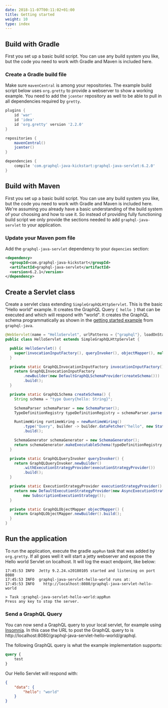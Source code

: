 ```yaml
---
date: 2018-11-07T00:11:02+01:00
title: Getting started
weight: 10
type: index
---
```


## Build with Gradle

First you set up a basic build script. You can use any build system you like, but the code you need to work with 
Gradle and Maven is included here. 

### Create a Gradle build file

Make sure `mavenCentral` is among your repositories. The example build script below uses `org.gretty` to provide
a webserver to show a working example. You need to add the `jcenter` repository as well to be able to pull in all
dependencies required by `gretty`.

```groovy
plugins {
    id 'war'
    id 'idea'
    id 'org.gretty' version '2.2.0'
}

repositories {
    mavenCentral()
    jcenter()
}

dependencies {
    compile 'com.graphql-java-kickstart:graphql-java-servlet:6.2.0'
}
```

## Build with Maven

First you set up a basic build script. You can use any build system you like, but the code you need to work with 
Gradle and Maven is included here. We're assuming you already have a basic understanding of the build system of your
choosing and how to use it. So instead of providing fully functioning build script we only provide the sections
needed to add `graphql-java-servlet` to your application.

### Update your Maven pom file

Add the `graphql-java-servlet` dependency to your `depencies` section:

```xml
<dependency>
  <groupId>com.graphql-java-kickstart</groupId>
  <artifactId>graphql-java-servlet</artifactId>
  <version>6.2.1</version>
</dependency>
```

## Create a Servlet class

Create a servlet class extending `SimpleGraphQLHttpServlet`. This is the basic "Hello world" example. It creates
the GraphQL Query `{ hello }` that can be executed and which will respond with "world". It creates the GraphQL
schema programmatically as shown in the [getting started example](https://www.graphql-java.com/documentation/v11/getting-started/) from `graphql-java`. 

```java
@WebServlet(name = "HelloServlet", urlPatterns = {"graphql"}, loadOnStartup = 1)
public class HelloServlet extends SimpleGraphQLHttpServlet {

  public HelloServlet() {
    super(invocationInputFactory(), queryInvoker(), objectMapper(), null, false);
  }

  private static GraphQLInvocationInputFactory invocationInputFactory() {
    return GraphQLInvocationInputFactory
        .newBuilder(new DefaultGraphQLSchemaProvider(createSchema()))
        .build();
  }

  private static GraphQLSchema createSchema() {
    String schema = "type Query{hello: String}";

    SchemaParser schemaParser = new SchemaParser();
    TypeDefinitionRegistry typeDefinitionRegistry = schemaParser.parse(schema);

    RuntimeWiring runtimeWiring = newRuntimeWiring()
        .type("Query", builder -> builder.dataFetcher("hello", new StaticDataFetcher("world")))
        .build();

    SchemaGenerator schemaGenerator = new SchemaGenerator();
    return schemaGenerator.makeExecutableSchema(typeDefinitionRegistry, runtimeWiring);
  }

  private static GraphQLQueryInvoker queryInvoker() {
    return GraphQLQueryInvoker.newBuilder()
        .withExecutionStrategyProvider(executionStrategyProvider())
        .build();
  }

  private static ExecutionStrategyProvider executionStrategyProvider() {
    return new DefaultExecutionStrategyProvider(new AsyncExecutionStrategy(), null,
        new SubscriptionExecutionStrategy());
  }

  private static GraphQLObjectMapper objectMapper() {
    return GraphQLObjectMapper.newBuilder().build();
  }
}
```

## Run the application

To run the application, execute the gradle `appRun` task that was added by `org.gretty`. If all goes well it will
start a jetty webserver and expose the Hello world Servlet on localhost. It will log the exact endpoint, like below:

```plain
17:45:53 INFO  Jetty 9.2.24.v20180105 started and listening on port 8080
17:45:53 INFO  graphql-java-servlet-hello-world runs at:
17:45:53 INFO    http://localhost:8080/graphql-java-servlet-hello-world

> Task :graphql-java-servlet-hello-world:appRun
Press any key to stop the server.
```

### Send a GraphQL Query

You can now send a GraphQL query to your local servlet, for example using [Insomnia](https://insomnia.rest/graphql/).
In this case the URL to post the GraphQL query to is http://localhost:8080/graphql-java-servlet-hello-world/graphql.

The following GraphQL query is what the example implementation supports:
```graphql
query {
    test
}
```
Our Hello Servlet will respond with:
```json
{
	"data": {
		"hello": "world"
	}
}
```
